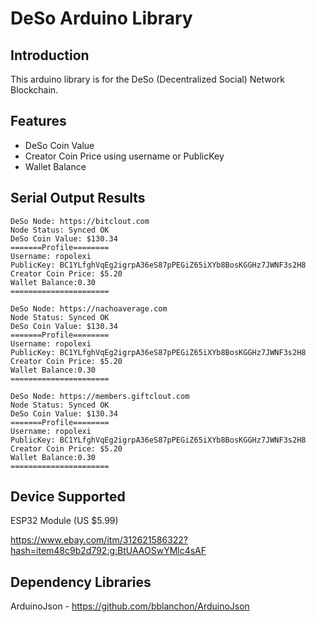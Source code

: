 # DeSo Arduino Library

## Introduction
This arduino library is for the DeSo (Decentralized Social) Network Blockchain.

## Features
- DeSo Coin Value
- Creator Coin Price using username or PublicKey
- Wallet Balance


## Serial Output Results
```
DeSo Node: https://bitclout.com
Node Status: Synced OK
DeSo Coin Value: $130.34
=======Profile========
Username: ropolexi
PublicKey: BC1YLfghVqEg2igrpA36eS87pPEGiZ65iXYb8BosKGGHz7JWNF3s2H8
Creator Coin Price: $5.20
Wallet Balance:0.30
======================

DeSo Node: https://nachoaverage.com
Node Status: Synced OK
DeSo Coin Value: $130.34
=======Profile========
Username: ropolexi
PublicKey: BC1YLfghVqEg2igrpA36eS87pPEGiZ65iXYb8BosKGGHz7JWNF3s2H8
Creator Coin Price: $5.20
Wallet Balance:0.30
======================

DeSo Node: https://members.giftclout.com
Node Status: Synced OK
DeSo Coin Value: $130.34
=======Profile========
Username: ropolexi
PublicKey: BC1YLfghVqEg2igrpA36eS87pPEGiZ65iXYb8BosKGGHz7JWNF3s2H8
Creator Coin Price: $5.20
Wallet Balance:0.30
======================
```
## Device Supported

ESP32 Module (US $5.99)

https://www.ebay.com/itm/312621586322?hash=item48c9b2d792:g:BtUAAOSwYMlc4sAF


## Dependency Libraries
ArduinoJson - https://github.com/bblanchon/ArduinoJson


